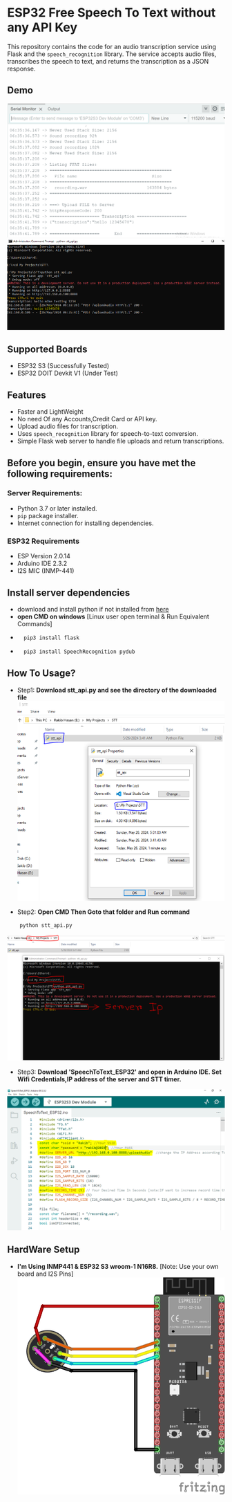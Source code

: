 # ESP32 Free Speech To Text without any API Key

This repository contains the code for an audio transcription service using Flask and the `speech_recognition` library. The service accepts audio files, transcribes the speech to text, and returns the transcription as a JSON response.
## Demo
![Demo1](img/D1.PNG)
![Demo2](img/D2.PNG)
## Supported Boards
- ESP32 S3 (Successfully Tested)
- ESP32 DOIT Devkit V1 (Under Test)

## Features
- Faster and LightWeight
- No need Of any Accounts,Credit Card or API key.
- Upload audio files for transcription.
- Uses `speech_recognition` library for speech-to-text conversion.
- Simple Flask web server to handle file uploads and return transcriptions.

## Before you begin, ensure you have met the following requirements:
### Server Requirements:
- Python 3.7 or later installed.
- `pip` package installer.
- Internet connection for installing dependencies.
### ESP32 Requirements
- ESP Version 2.0.14
- Arduino IDE 2.3.2
- I2S MIC (INMP-441)

## Install server dependencies   
- download and install python if not installed from [here](https://www.python.org/downloads/)
- **open CMD on windows**  [Linux user open terminal & Run Equivalent Commands]
- ```sh
    pip3 install flask
    ```
- ```sh
    pip3 install SpeechRecognition pydub
    ```

## How To Usage?

- Step1: **Download stt_api.py and see the directory of the downloaded file**
![Step 1](img/S1.PNG)

- Step2: **Open CMD Then Goto that folder and Run command**

```sh
    python stt_api.py
```

![Step 2](img/S2.PNG)

- Step3: **Download 'SpeechToText_ESP32' and open in Arduino IDE. Set Wifi Credentials,IP address of the server and STT timer.**

![Step 3](img/S3.PNG)


## HardWare Setup
- **I'm Using INMP441 & ESP32 S3 wroom-1 N16R8.**     [Note: Use your own board and I2S Pins]
![Hardware Setup](img/HardWareSetUP.png)
